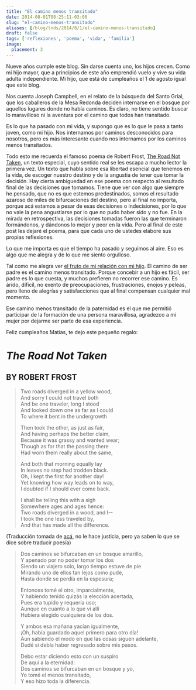 ```yaml
---
title: "El camino menos transitado"
date: 2014-08-01T08:25:11-03:00
slug: "el-camino-menos-transitado"
aliases: [/blog/lnds/2014/8/1/el-camino-menos-transitado]
draft: false
tags: ['reflexiones', 'poema', 'vida', 'familia']
image:
  placement: 3
---
```


Nueve años cumple este blog. Sin darse cuenta uno, los hijos crecen.
Como mi hijo mayor, que a principios de este año emprendió vuelo y vive
su vida adulta independiente. Mi hijo, que está de cumpleaños el 1 de
agosto igual que este blog.

Nos cuenta Joseph Campbell, en el relato de la búsqueda del Santo Grial,
que los caballeros de la Mesa Redonda deciden internarse en el bosque
por aquellos lugares donde no había caminos. Es claro, no tiene sentido
buscar lo maravilloso ni la aventura por el camino que todos han
transitado.

Es lo que ha pasado con mi vida, y supongo que es lo que le pasa a tanto
joven, como mi hijo. Nos internamos por caminos desconocidos para
nosotros, pero es más interesante cuando nos internamos por los caminos
menos transitados.

Todo esto me recuerda el famoso poema de Robert Frost, 
[The Road Not Taken](http://www.poetryfoundation.org/poem/173536), un texto especial,
cuyo sentido real se les escapa a mucho lector la primera vez. Un texto
que habla sobre esa libertad esencial que tenemos en la vida, de escoger
nuestro destino y de la angustia de tener que tomar la decisión. Hay
cierta ambiguedad en ese poema con respecto al resultado final de las
decisiones que tomamos. Tiene que ver con algo que siempre he pensado,
que no es que estemos predestinados, somos el resultado azaroso de miles
de bifurcaciones del destino, pero al final no importa, porque acá
estamos a pesar de esas decisiones o indecisiones, por lo que no vale la
pena angustiarse por lo que no pudo haber sido y no fue. En la mirada en
retrospectiva, las decisiones tomadas fueron las que terminaron
formándonos, y dándonos lo mejor y peor en la vida. Pero al final de
este post les dejaré el poema, para que cada uno de ustedes elabore sus
propias reflexiones.

Lo que me importa es que el tiempo ha pasado y seguimos al aire. Eso es
algo que me alegra y de lo que me siento orgulloso.

Tal como me alegra ver [el fruto de mi relación con mi
hijo](http://d3ne.com/2014/06/24/la-felicidad/). El camino de ser padre
es el camino menos transitado. Porque concebir a un hijo es fácil, ser
padre es lo que cuesta, y muchos prefieren no recorrer ese camino. Es
árido, dificil, no exento de preocupaciones, frustraciones, enojos y
peleas, pero lleno de alegrías y satisfacciones que al final compensan
cualquier mal momento.

Ese camino menos transitado de la paternidad es el que me permitió
participar de la formación de una persona maravillosa, agradezco a mi
mujer por dejarme ser parte de esa experiencia.

Feliz cumpleaños Matías, te dejo este pequeño regalo:

# *The Road Not Taken*

## BY ROBERT FROST

> Two roads diverged in a yellow wood,\
> And sorry I could not travel both\
> And be one traveler, long I stood\
> And looked down  one as far as I could\
> To where it bent in the undergrowth
>
> Then took the other, as just as fair,\
> And having perhaps the better claim,\
> Because it was grassy and wanted wear;\
> Though as for that the passing there\
> Had worn them really about the same,
>
> And both that morning equally lay\
> In leaves no step had trodden black.\
> Oh, I kept the first for another day!\
> Yet knowing how way leads on to way,\
> I doubted if I should ever come back.
>
> I shall be telling this with a sigh\
> Somewhere ages and ages hence:\
> Two roads
> diverged in a wood, and I--\
> I took the one less traveled by,\
> And that has made all the difference.

(Traducción tomada de
[acá](http://encrucijadasylaberintos.blogspot.com/2008/02/en-otras-palabras-road-not-taken.html),
no le hace justicia, pero ya saben lo que se dice sobre traducir poesía)

> Dos caminos se bifurcaban en un bosque amarillo,\
> Y apenado por no poder tomar los dos\
> Siendo un viajero solo, largo tiempo estuve de pie\
> Mirando uno de ellos tan lejos como pude, \
> Hasta donde se  perdía en la espesura;
> 
> Entonces tomé el otro, imparcialmente,\
> Y habiendo tenido quizás la elección acertada,\
> Pues era tupido y requería uso;\
> Aunque en cuanto a lo que vi allí\
> Hubiera elegido cualquiera de los dos.
> 
> Y ambos esa mañana yacían igualmente,\
> ¡Oh, había guardado aquel primero para otro día!\
> Aun sabiendo el modo en que las cosas siguen adelante,\
> Dudé si debía haber regresado sobre mis pasos.
> 
> Debo estar diciendo esto con un suspiro\
> De aquí a la eternidad:\
> Dos caminos se bifurcaban en un bosque y yo,\
> Yo tomé el menos transitado,\
> Y eso hizo toda  la diferencia.
